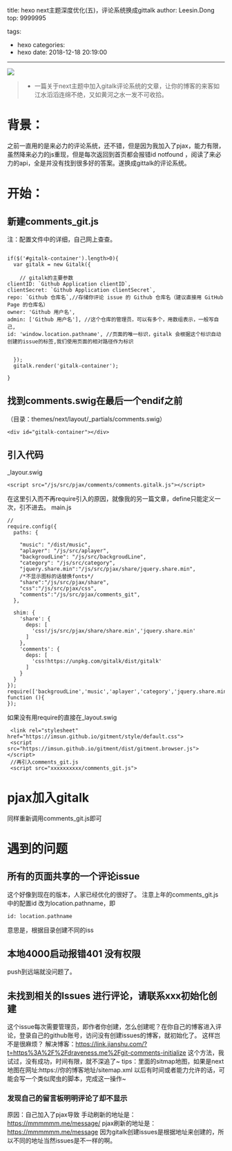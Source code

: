 title: hexo next主题深度优化(五)，评论系统换成gittalk
author: Leesin.Dong
top: 9999995

tags:
  - hexo
categories:
  - hexo
date: 2018-12-18 20:19:00
---
![](https://youzi-1257702325.cos.ap-beijing.myqcloud.com/%E6%9F%9A%E5%AD%90/15440657994566.jpg)

> * 一篇关于next主题中加入gitalk评论系统的文章，让你的博客的来客如江水滔滔连绵不绝，又如黄河之水一发不可收拾。

<!--more-->


# 背景：
之前一直用的是来必力的评论系统，还不错，但是因为我加入了pjax，能力有限，虽然降来必力的js重现，但是每次返回到首页都会报错id notfound  ，阅读了来必力的api，全是并没有找到很多好的答案。遂换成gittalk的评论系统。
# 开始：
## 新建comments_git.js
注：配置文件中的详细，自己网上查查。
```

if($('#gitalk-container').length>0){
  var gitalk = new Gitalk({

    // gitalk的主要参数
clientID: `Github Application clientID`,
clientSecret: `Github Application clientSecret`,
repo: `Github 仓库名`,//存储你评论 issue 的 Github 仓库名（建议直接用 GitHub Page 的仓库名）
owner: 'Github 用户名',
admin: ['Github 用户名'], //这个仓库的管理员，可以有多个，用数组表示，一般写自己,
id: 'window.location.pathname', //页面的唯一标识，gitalk 会根据这个标识自动创建的issue的标签,我们使用页面的相对路径作为标识


  });
  gitalk.render('gitalk-container');

}
```
## 找到comments.swig在最后一个endif之前
（目录：themes/next/layout/_partials/comments.swig）
```
<div id="gitalk-container"></div>
```
## 引入代码
_layour.swig
```
<script src="/js/src/pjax/comments/comments.gitalk.js"></script>
```
在这里引入而不再require引入的原因，就像我的另一篇文章，define只能定义一次，引不进去。
main.js
```
//
require.config({
  paths: {

    "music": "/dist/music",
    "aplayer": "/js/src/aplayer",
    "backgroudLine": "/js/src/backgroudLine",
    "category": "/js/src/category",
    "jquery.share.min":"/js/src/pjax/share/jquery.share.min",
    /*不显示图标的话替换fonts*/
    "share":"/js/src/pjax/share",
    "css":"/js/src/pjax/css",
    "comments":"/js/src/pjax/comments_git",
  },

  shim: {
    'share': {
      deps: [
        'css!/js/src/pjax/share/share.min','jquery.share.min'
      ]
    },
    'comments': {
      deps: [
        'css!https://unpkg.com/gitalk/dist/gitalk'
      ]
    }
  }
});
require(['backgroudLine','music','aplayer','category','jquery.share.min','share','css','comments'], function (){
});
```
如果没有用require的直接在_layout.swig
```
 <link rel="stylesheet" href="https://imsun.github.io/gitment/style/default.css">
 <script src="https://imsun.github.io/gitment/dist/gitment.browser.js"></script>
 //再引入comments_git.js
 <script src="xxxxxxxxxx/comments_git.js">
```
# pjax加入gitalk
同样重新调用comments_git.js即可
# 遇到的问题
## 所有的页面共享的一个评论issue
这个好像到现在的版本，人家已经优化的很好了。
注意上年的comments_git.js
中的配置id 改为location.pathname，即
```
id: location.pathname
```
意思是，根据目录创建不同的iss
## 本地4000启动报错401 没有权限
push到远端就没问题了。
## 未找到相关的Issues 进行评论，请联系xxx初始化创建
这个issue每次需要管理员，即作者你创建，怎么创建呢？在你自己的博客进入评论，登录自己的github账号，访问没有创建issues的博客，就初始化了。
这样岂不是很麻烦？
解决博客：https://link.jianshu.com/?t=https%3A%2F%2Fdraveness.me%2Fgit-comments-initialize
这个方法，我试过，没有成功，时间有限，就不深追了~
tips：里面的sitmap地图，如果是next地图在网址:https://你的博客地址/sitemap.xml
以后有时间或者能力允许的话，可能会写一个类似爬虫的脚本，完成这一操作~
### 发现自己的留言板明明评论了却不显示
原因：自己加入了pjax导致
手动刷新的地址是：https://mmmmmm.me/message/
pjax刷新的地址是：https://mmmmmm.me/message
因为gitalk创建issues是根据地址来创建的，所以不同的地址当然issues是不一样的啊。

